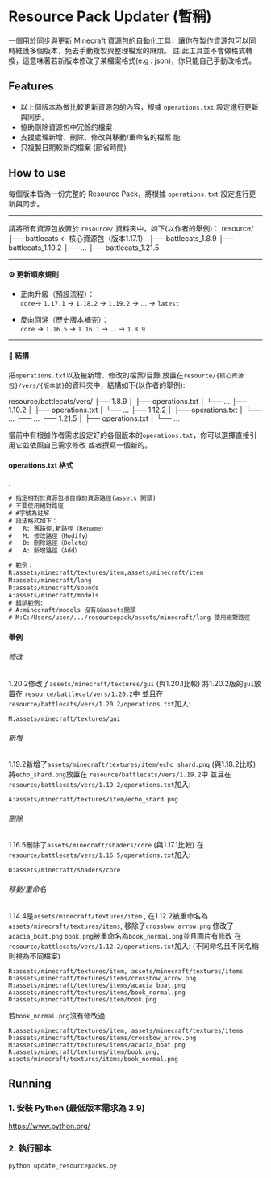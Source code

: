 # Resource Pack Updater (暫稱)

一個用於同步與更新 Minecraft 資源包的自動化工具，讓你在製作資源包可以同時維護多個版本，免去手動複製與整理檔案的麻煩。
註:此工具並不會做格式轉換，這意味著若新版本修改了某檔案格式(e.g : json)，你只能自己手動改格式。

## Features
- 以上個版本為做比較更新資源包的內容，根據 `operations.txt` 設定進行更新與同步。
- 協助刪除資源包中冗餘的檔案
- 支援處理新增、刪除、修改與移動/重命名的檔案
能
- 只複製日期較新的檔案 (節省時間)

## How to use

每個版本皆為一份完整的 Resource Pack，將根據 `operations.txt` 設定進行更新與同步。

---

請將所有資源包放置於 `resource/` 資料夾中，如下(以作者的舉例)：
resource/
├── battlecats ← 核心資源包（版本1.17.1）
├── battlecats_1.8.9
├── battlecats_1.10.2
├── ...
├── battlecats_1.21.5

---

#### ⚙️ 更新順序規則

- 正向升級（預設流程）：  
  `core`→ `1.17.1` → `1.18.2` → `1.19.2` → ... → `latest`

- 反向回溯（歷史版本補完）：  
  `core` → `1.16.5` → `1.16.1` → ... → `1.8.9`

---

#### 📄 結構

把`operations.txt`以及被新增、修改的檔案/目錄
放置在`resource/{核心資源包}/vers/{版本號}`的資料夾中，結構如下(以作者的舉例):

resource/battlecats/vers/
├── 1.8.9
│   ├── operations.txt
│   └── ...
├── 1.10.2
│   ├── operations.txt
│   └── ...
├── 1.12.2
│   ├── operations.txt
│   └── ...
├── ...
├── 1.21.5
│   ├── operations.txt
│   └── ...

當前中有根據作者需求設定好的各個版本的`operations.txt`，你可以選擇直接引用它並依照自己需求修改
或者撰寫一個新的。
#### operations.txt 格式
.

```txt
# 指定相對於資源包根目錄的資源路徑(assets 開頭)
# 不要使用絕對路徑
# #字號為註解
# 語法格式如下：
#   R: 舊路徑,新路徑（Rename）
#   M: 修改路徑（Modify）
#   D: 刪除路徑（Delete）
#   A: 新增路徑（Add）

# 範例：
R:assets/minecraft/textures/item,assets/minecraft/item
M:assets/minecraft/lang
D:assets/minecraft/sounds
A:assets/minecraft/models
# 錯誤範例:
# A:minecraft/models 沒有以assets開頭
# M:C:/Users/user/.../resourcepack/assets/minecraft/lang 使用絕對路徑
```

#### 舉例
###### 修改 
1.20.2修改了`assets/minecraft/textures/gui` (與1.20.1比較)
將1.20.2版的`gui`放置在 `resource/battlecat/vers/1.20.2`中
並且在`resource/battlecats/vers/1.20.2/operations.txt`加入:
```
M:assets/minecraft/textures/gui
```
###### 新增
1.19.2新增了`assets/minecraft/textures/item/echo_shard.png` (與1.18.2比較)
將`echo_shard.png`放置在 `resource/battlecats/vers/1.19.2`中
並且在`resource/battlecats/vers/1.19.2/operations.txt`加入:
```
A:assets/minecraft/textures/item/echo_shard.png
```
###### 刪除
1.16.5刪除了`assets/minecraft/shaders/core` (與1.17.1比較)
在`resource/battlecats/vers/1.16.5/operations.txt`加入:
```
D:assets/minecraft/shaders/core
```
###### 移動/重命名
1.14.4是`assets/minecraft/textures/item` ,
在1.12.2被重命名為`assets/minecraft/textures/items`,
移除了`crossbow_arrow.png`
修改了`acacia_boat.png`
`book.png`被重命名為`book_normal.png`並且圖片有修改
在`resource/battlecats/vers/1.12.2/operations.txt`加入:
(不同命名且不同名稱則視為不同檔案)
```
R:assets/minecraft/textures/item, assets/minecraft/textures/items
D:assets/minecraft/textures/items/crossbow_arrow.png
M:assets/minecraft/textures/items/acacia_boat.png
A:assets/minecraft/textures/items/book_normal.png
D:assets/minecraft/textures/item/book.png

```
若`book_normal.png`沒有修改過:
```
R:assets/minecraft/textures/item, assets/minecraft/textures/items
D:assets/minecraft/textures/items/crossbow_arrow.png
M:assets/minecraft/textures/items/acacia_boat.png
R:assets/minecraft/textures/item/book.png, assets/minecraft/textures/items/book_normal.png
```

## Running
### 1. 安裝 Python (最低版本需求為 3.9)
https://www.python.org/

### 2. 執行腳本
```sh
python update_resourcepacks.py
```


